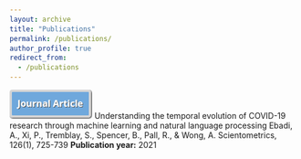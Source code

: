 ```yaml
---
layout: archive
title: "Publications"
permalink: /publications/
author_profile: true
redirect_from:
  - /publications
---
```


![Journal paper](/images/Journal.png) Understanding the temporal evolution of COVID-19 research through machine learning and natural language processing
Ebadi, A., Xi, P., Tremblay, S., Spencer, B., Pall, R., & Wong, A.
Scientometrics, 126(1), 725-739
__Publication year:__ 2021

